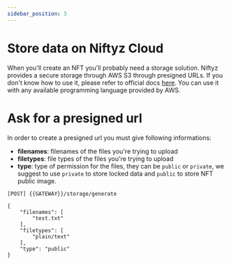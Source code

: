 ```yaml
---
sidebar_position: 3
---
```


# Store data on Niftyz Cloud

When you'll create an NFT you'll probably need a storage solution. Niftyz provides a secure storage through AWS S3 through presigned URLs. 
If you don't know how to use it, please refer to official docs [here](https://docs.aws.amazon.com/AmazonS3/latest/userguide/PresignedUrlUploadObject.html). 
You can use it with any available programming language provided by AWS.

# Ask for a presigned url

In order to create a presigned url you must give following informations:
- **filenames**: filenames of the files you're trying to upload
- **filetypes**: file types of the files you're trying to upload
- **type**: type of permission for the files, they can be `public` or `private`, we suggest to use `private` to store locked data and `public` to store NFT public image.

```
[POST] {{GATEWAY}}/storage/generate

{
    "filenames": [
        "test.txt"
    ],
    "filetypes": [
        "plain/text"
    ],
    "type": "public"
}
```